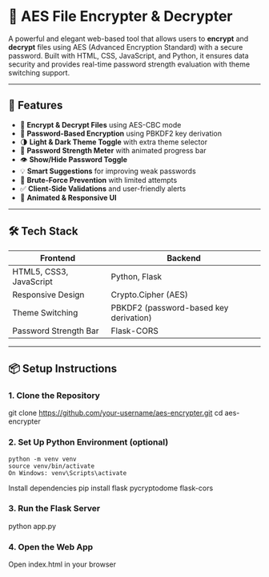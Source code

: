 # 🔐 AES File Encrypter & Decrypter
A powerful and elegant web-based tool that allows users to **encrypt** and **decrypt** files using AES (Advanced Encryption Standard) with a secure password. Built with HTML, CSS, JavaScript, and Python, it ensures data security and provides real-time password strength evaluation with theme switching support.

---

## 🚀 Features
- 📂 **Encrypt & Decrypt Files** using AES-CBC mode
- 🔐 **Password-Based Encryption** using PBKDF2 key derivation
- 🌗 **Light & Dark Theme Toggle** with extra theme selector
- 🔎 **Password Strength Meter** with animated progress bar
- 👁️ **Show/Hide Password Toggle**
- 💡 **Smart Suggestions** for improving weak passwords
- 🚫 **Brute-Force Prevention** with limited attempts
- ✅ **Client-Side Validations** and user-friendly alerts
- 🎨 **Animated & Responsive UI**

---

## 🛠️ Tech Stack

| Frontend | Backend |
|----------|---------|
| HTML5, CSS3, JavaScript | Python, Flask |
| Responsive Design | Crypto.Cipher (AES) |
| Theme Switching | PBKDF2 (password-based key derivation) |
| Password Strength Bar | Flask-CORS |

---

## 📦 Setup Instructions

### 1. Clone the Repository
   git clone https://github.com/your-username/aes-encrypter.git
   cd aes-encrypter

### 2. Set Up Python Environment (optional)
    python -m venv venv
    source venv/bin/activate
    On Windows: venv\Scripts\activate
 Install dependencies
   pip install flask pycryptodome flask-cors

### 3. Run the Flask Server
   python app.py

### 4. Open the Web App
Open index.html in your browser
